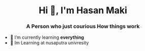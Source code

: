 <h1 align="center">Hi 👋, I'm Hasan Maki</h1>
<h3 align="center">A Person who just courious How things work</h3>

- 🌱 I’m currently learning **everything**
- :school: Im Learning at nusaputra univresity
